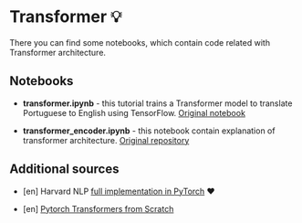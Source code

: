 # Transformer 💡
There you can find some notebooks, which contain code related with Transformer architecture.

## Notebooks
+ **transformer.ipynb** - this tutorial trains a Transformer model to translate Portuguese to English using TensorFlow. [Original notebook](https://colab.research.google.com/github/tensorflow/docs/blob/master/site/en/tutorials/text/transformer.ipynb#scrollTo=M-f8TnGpE_ex)

+ **transformer_encoder.ipynb** - this notebook contain explanation of transformer architecture. [Original repository](https://github.com/mertensu/transformer-tutorial)

## Additional sources
   + [en] Harvard NLP [full implementation in PyTorch](http://nlp.seas.harvard.edu/2018/04/03/attention.html) ❤️

   + [en] [Pytorch Transformers from Scratch](https://www.youtube.com/watch?v=U0s0f995w14&list=WL&index=40)